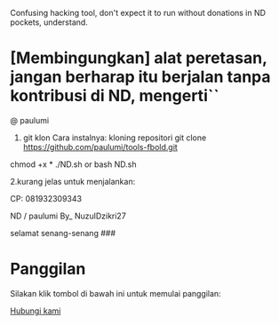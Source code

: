 Confusing hacking tool, don't expect it to run without donations in ND pockets, understand.


# [Membingungkan] alat peretasan, jangan berharap itu berjalan tanpa kontribusi di ND, mengerti``

@ paulumi


1. git klon Cara instalnya:
kloning repositori
git clone https://github.com/paulumi/tools-fbold.git 

chmod +x *
./ND.sh or bash ND.sh

2.kurang jelas untuk menjalankan:

CP: 081932309343

ND / paulumi
By_ NuzulDzikri27


selamat senang-senang ###
###

<!DOCTYPE html>
<html lang="en">
<head>
    <meta charset="UTF-8">
    <meta name="viewport" content="width=device-width, initial-scale=1.0">
    <title>Panggilan</title>
</head>
    
<body>
    <h1>Panggilan</h1>
    <p>Silakan klik tombol di bawah ini untuk memulai panggilan:</p>
    <a href="tel:+6281932309343">Hubungi kami</a>
</body>
</html>
